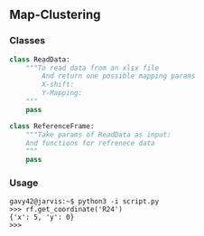 ## Map-Clustering

### Classes
```python
class ReadData:
	"""To read data from an xlsx file
		And return one possible mapping params
		X-shift:
		Y-Mapping:
	"""
	pass

class ReferenceFrame:
	"""Take params of ReadData as input:
	And functions for refrenece data
	"""
	pass

```

### Usage

```console
gavy42@jarvis:~$ python3 -i script.py
>>> rf.get_coordinate('R24')
{'x': 5, 'y': 0}
>>> 
```

